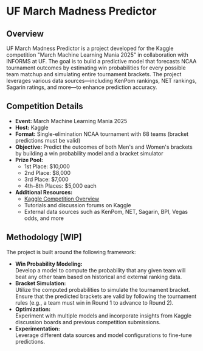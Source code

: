 # UF March Madness Predictor

## Overview

UF March Madness Predictor is a project developed for the Kaggle competition "March Machine Learning Mania 2025" in collaboration with INFORMS at UF. The goal is to build a predictive model that forecasts NCAA tournament outcomes by estimating win probabilities for every possible team matchup and simulating entire tournament brackets. The project leverages various data sources—including KenPom rankings, NET rankings, Sagarin ratings, and more—to enhance prediction accuracy.

## Competition Details

- **Event:** March Machine Learning Mania 2025  
- **Host:** Kaggle  
- **Format:** Single-elimination NCAA tournament with 68 teams (bracket predictions must be valid)  
- **Objective:** Predict the outcomes of both Men's and Women's brackets by building a win probability model and a bracket simulator  
- **Prize Pool:**  
  - 1st Place: $10,000  
  - 2nd Place: $8,000  
  - 3rd Place: $7,000  
  - 4th–8th Places: $5,000 each  
- **Additional Resources:**  
  - [Kaggle Competition Overview](https://www.kaggle.com/c/march-machine-learning-mania-2025/overview)  
  - Tutorials and discussion forums on Kaggle  
  - External data sources such as KenPom, NET, Sagarin, BPI, Vegas odds, and more

## Methodology [WIP]

The project is built around the following framework:
- **Win Probability Modeling:**  
  Develop a model to compute the probability that any given team will beat any other team based on historical and external ranking data.
- **Bracket Simulation:**  
  Utilize the computed probabilities to simulate the tournament bracket. Ensure that the predicted brackets are valid by following the tournament rules (e.g., a team must win in Round 1 to advance to Round 2).
- **Optimization:**  
  Experiment with multiple models and incorporate insights from Kaggle discussion boards and previous competition submissions.
- **Experimentation:**  
  Leverage different data sources and model configurations to fine-tune predictions.

